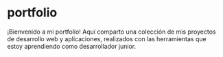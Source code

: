 # portfolio
¡Bienvenido a mi portfolio! Aquí comparto una colección de mis proyectos de desarrollo web y aplicaciones, realizados con las herramientas que estoy aprendiendo como desarrollador junior.
